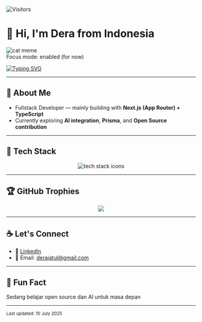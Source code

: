 ![Visitors](https://komarev.com/ghpvc/?username=Derajatul&color=DE53BA&style=flat-square)

# 👋 Hi, I'm Dera from Indonesia

![cat meme](https://i.imgur.com/nzc8d61.gif)  
Focus mode: enabled (for now)

[![Typing SVG](https://readme-typing-svg.demolab.com?font=Fira+Code&pause=1000&color=DE53BA&center=true&vCenter=true&width=435&lines=Fullstack+Dev+%7C+TypeScript+%2B+Next.js;Always+learning+something+new...;Open+Source+Explorer+🧭)](https://git.io/typing-svg)

---

## 🧠 About Me

- Fullstack Developer — mainly building with **Next.js (App Router) + TypeScript**
- Currently exploring **AI integration**, **Prisma**, and **Open Source contribution**

---

## 🧰 Tech Stack

<p align="center">
  <img src="https://skillicons.dev/icons?i=nextjs,react,ts,nodejs,express,prisma,postgres,tailwind,figma,vscode,git,vercel" alt="tech stack icons" />
</p>

---

## 🏆 GitHub Trophies

<p align="center">
  <img src="https://github-profile-trophy.vercel.app/?username=Derajatul&theme=tokyonight&no-frame=true&row=1" />
</p>

---

## ☕ Let's Connect

- 💼 [LinkedIn](https://www.linkedin.com/in/moh-tb-derajatul-ula-1aa110235/)
- 📧 Email: derajatul@gmail.com

---

## 📌 Fun Fact

Sedang belajar open source dan AI untuk masa depan

---

<sub>Last updated: 10 July 2025</sub>
